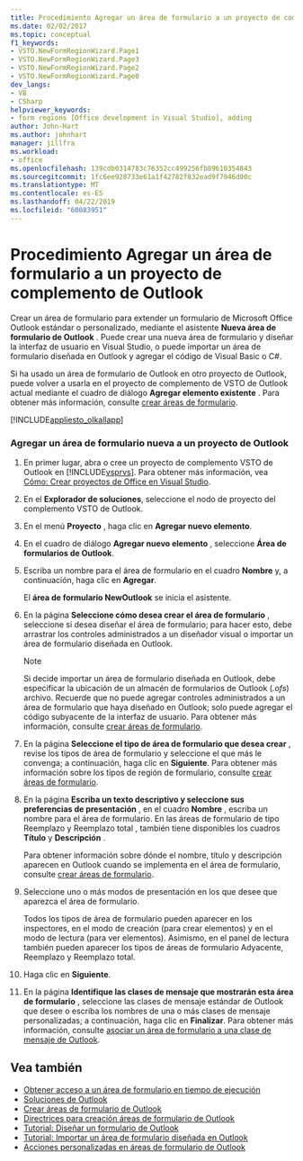```yaml
---
title: Procedimiento Agregar un área de formulario a un proyecto de complemento de Outlook
ms.date: 02/02/2017
ms.topic: conceptual
f1_keywords:
- VSTO.NewFormRegionWizard.Page1
- VSTO.NewFormRegionWizard.Page3
- VSTO.NewFormRegionWizard.Page2
- VSTO.NewFormRegionWizard.Page0
dev_langs:
- VB
- CSharp
helpviewer_keywords:
- form regions [Office development in Visual Studio], adding
author: John-Hart
ms.author: johnhart
manager: jillfra
ms.workload:
- office
ms.openlocfilehash: 139cdb0314783c76352cc499256fb89610354843
ms.sourcegitcommit: 1fc6ee928733e61a1f42782f832ead9f7946d00c
ms.translationtype: MT
ms.contentlocale: es-ES
ms.lasthandoff: 04/22/2019
ms.locfileid: "60083951"
---
```

# <a name="how-to-add-a-form-region-to-an-outlook-add-in-project"></a>Procedimiento Agregar un área de formulario a un proyecto de complemento de Outlook
  Crear un área de formulario para extender un formulario de Microsoft Office Outlook estándar o personalizado, mediante el asistente **Nueva área de formulario de Outlook** . Puede crear una nueva área de formulario y diseñar la interfaz de usuario en Visual Studio, o puede importar un área de formulario diseñada en Outlook y agregar el código de Visual Basic o C#.

 Si ha usado un área de formulario de Outlook en otro proyecto de Outlook, puede volver a usarla en el proyecto de complemento de VSTO de Outlook actual mediante el cuadro de diálogo **Agregar elemento existente** . Para obtener más información, consulte [crear áreas de formulario](../vsto/creating-outlook-form-regions.md).

 [!INCLUDE[appliesto_olkallapp](../vsto/includes/appliesto-olkallapp-md.md)]

### <a name="to-add-a-new-form-region-to-an-outlook-project"></a>Agregar un área de formulario nueva a un proyecto de Outlook

1. En primer lugar, abra o cree un proyecto de complemento VSTO de Outlook en [!INCLUDE[vsprvs](../sharepoint/includes/vsprvs-md.md)]. Para obtener más información, vea [Cómo: Crear proyectos de Office en Visual Studio](../vsto/how-to-create-office-projects-in-visual-studio.md).

2. En el **Explorador de soluciones**, seleccione el nodo de proyecto del complemento VSTO de Outlook.

3. En el menú **Proyecto** , haga clic en **Agregar nuevo elemento**.

4. En el cuadro de diálogo **Agregar nuevo elemento** , seleccione **Área de formularios de Outlook**.

5. Escriba un nombre para el área de formulario en el cuadro **Nombre** y, a continuación, haga clic en **Agregar**.

     El **área de formulario NewOutlook** se inicia el asistente.

6. En la página **Seleccione cómo desea crear el área de formulario** , seleccione si desea diseñar el área de formulario; para hacer esto, debe arrastrar los controles administrados a un diseñador visual o importar un área de formulario diseñada en Outlook.

    > [!NOTE]
    >  Si decide importar un área de formulario diseñada en Outlook, debe especificar la ubicación de un almacén de formularios de Outlook (*.ofs*) archivo. Recuerde que no puede agregar controles administrados a un área de formulario que haya diseñado en Outlook; solo puede agregar el código subyacente de la interfaz de usuario. Para obtener más información, consulte [crear áreas de formulario](../vsto/creating-outlook-form-regions.md).

7. En la página **Seleccione el tipo de área de formulario que desea crear** , revise los tipos de área de formulario y seleccione el que más le convenga; a continuación, haga clic en **Siguiente**. Para obtener más información sobre los tipos de región de formulario, consulte [crear áreas de formulario](../vsto/creating-outlook-form-regions.md).

8. En la página **Escriba un texto descriptivo y seleccione sus preferencias de presentación** , en el cuadro **Nombre** , escriba un nombre para el área de formulario. En las áreas de formulario de tipo Reemplazo y Reemplazo total , también tiene disponibles los cuadros **Título** y **Descripción** .

     Para obtener información sobre dónde el nombre, título y descripción aparecen en Outlook cuando se implementa en el área de formulario, consulte [crear áreas de formulario](../vsto/creating-outlook-form-regions.md).

9. Seleccione uno o más modos de presentación en los que desee que aparezca el área de formulario.

     Todos los tipos de área de formulario pueden aparecer en los inspectores, en el modo de creación (para crear elementos) y en el modo de lectura (para ver elementos). Asimismo, en el panel de lectura también pueden aparecer los tipos de áreas de formulario Adyacente, Reemplazo y Reemplazo total.

10. Haga clic en **Siguiente**.

11. En la página **Identifique las clases de mensaje que mostrarán esta área de formulario** , seleccione las clases de mensaje estándar de Outlook que desee o escriba los nombres de una o más clases de mensaje personalizadas; a continuación, haga clic en **Finalizar**. Para obtener más información, consulte [asociar un área de formulario a una clase de mensaje de Outlook](../vsto/associating-a-form-region-with-an-outlook-message-class.md).

## <a name="see-also"></a>Vea también
- [Obtener acceso a un área de formulario en tiempo de ejecución](../vsto/accessing-a-form-region-at-run-time.md)
- [Soluciones de Outlook](../vsto/outlook-solutions.md)
- [Crear áreas de formulario de Outlook](../vsto/creating-outlook-form-regions.md)
- [Directrices para creación áreas de formulario de Outlook](../vsto/guidelines-for-creating-outlook-form-regions.md)
- [Tutorial: Diseñar un formulario de Outlook](../vsto/walkthrough-designing-an-outlook-form-region.md)
- [Tutorial: Importar un área de formulario diseñada en Outlook](../vsto/walkthrough-importing-a-form-region-that-is-designed-in-outlook.md)
- [Acciones personalizadas en áreas de formulario de Outlook](../vsto/custom-actions-in-outlook-form-regions.md)
